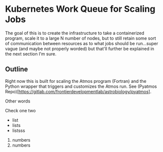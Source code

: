 # Kubernetes Work Queue for Scaling Jobs

The goal of this is to create the infrastructure to take a containerized program, scale it to a large N number of nodes, but to still retain some sort of communication between resources as to what jobs should be run...super vague (and maybe not properly worded) but that'll further be explained in the next section I'm sure.

## Outline

Right now this is built for scaling the Atmos program (Fortran) and the Python wrapper that triggers and customizes the Atmos run. See (Pyatmos Repo)[https://gitlab.com/frontierdevelopmentlab/astrobiology/pyatmos].

Other words

Check one two

- list
- lists
- listsss

1. numbers
2. numbers

